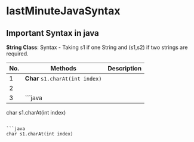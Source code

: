 # lastMinuteJavaSyntax

## Important Syntax in java

**String Class**: Syntax - Taking s1 if one String and (s1,s2) if two strings are required.

| No. | Methods                         | Description |
| --- | ------------------------------- | ----------- |
| 1   | **Char** `s1.charAt(int index)` |             |
| 2   |                                 |             |
| 3   | ```java                         |

char s1.charAt(int index)

````| |

```java
char s1.charAt(int index)
````
